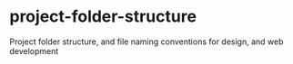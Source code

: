 # project-folder-structure
Project folder structure, and file naming conventions for design, and web development
